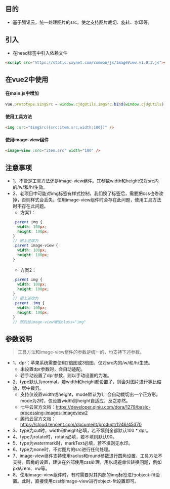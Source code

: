 ## 目的
* 基于腾讯云，统一处理图片的src，使之支持图片裁切、旋转、水印等。

## 引入
* 在head标签中引入依赖文件
```html
<script src="https://static.xxynet.com/common/js/ImageView.v1.0.3.js"></script>
```

## 在vue2中使用
#### 在main.js中增加
```javascript
Vue.prototype.$imgSrc = window.cjdgUtils.imgSrc.bind(window.cjdgUtils)
```
#### 使用工具方法
```html
<img :src="$imgSrc({src:item.src,width:100})" />
```
#### 使用image-view组件
```html
<image-view :src="item.src" width="100" />
```

## 注意事项
* 1、不管是工具方法还是image-view组件。其参数width和height仅对src内的/w/和/h/生效。
* 2、老项目中可能对img标签有样式控制，我们换了标签后，需要把css也修改掉，否则样式会丢失。使用image-view组件时会存在此问题，使用工具方法时不存在此问题。
  - 方案1：
  ```scss
  .parent img {
    width: 100px;
    height: 100px;
  }
  // 把上述改为
  .parent image-view {
    width: 100px;
    height: 100px;
  }
  ```
  - 方案2：
  ```scss
  .parent img {
    width: 100px;
    height: 100px;
  }
  // 把上述改为
  .parent .img {
    width: 100px;
    height: 100px;
  }
  // 然后给image-view增加class="img"
  ```

## 参数说明
> 工具方法和image-view组件的参数是统一的，均支持下述参数。
* 1、dpr：苹果系统需要使用2倍图或3倍图。仅对src内的/w/和/h/生效。
  - 未设置dpr参数时，会自动适配。
  - 若手动设置了dpr参数，则以手动设置的为准。
* 2、type默认为normal，若width和height都设置了，则会对图片进行等比缩放，居中裁剪。
  - 支持仅设置width或height，mode默认为1，会自动裁切出一个正方形。mode为2时，仅设置width则height自适应，反之亦然。
  - 七牛云官方文档：https://developer.qiniu.com/dora/1279/basic-processing-images-imageview2
  - 腾讯云官方文档：https://cloud.tencent.com/document/product/1246/45370
* 3、type为cut时，width和height必填，若不填则全都默认100 * dpr。
* 4、type为rotate时，rotate必填，若不填则默认90。
* 5、type为watermark时，markText必填，若不填则无水印。
* 6、type为none时，不对图片的src进行任何处理。
* 7、image-view组件支持使用radius和round参数进行圆角设置，工具方法不支持。圆角的设置，建议在外部使用css处理，用以规避单位转换问题，例如px转rem、vw等。
* 8、使用image-view组件时，有时需要对其内部的img标签进行object-fit设置。此时，直接使用css给image-view进行object-fit设置即可。
